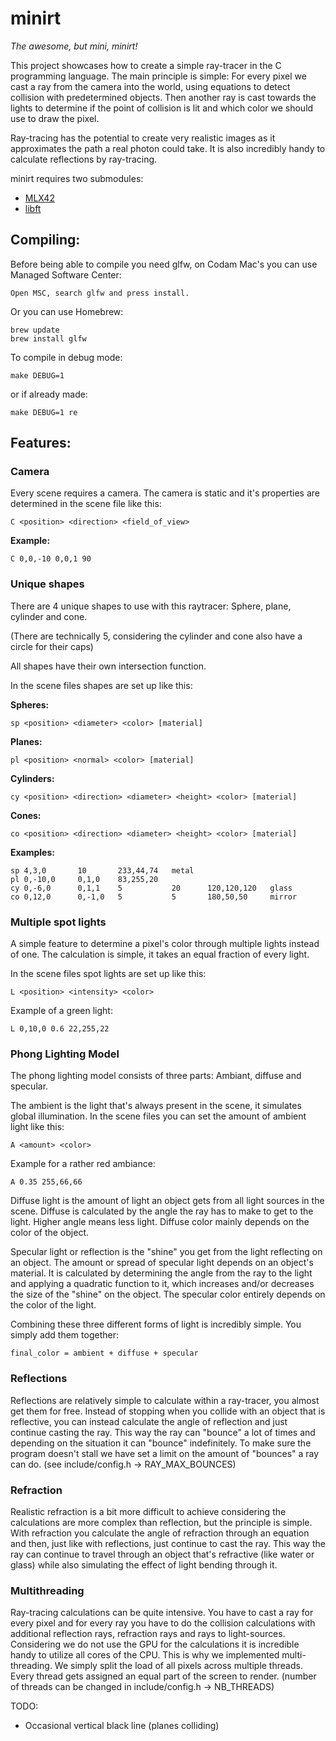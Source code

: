 # minirt
*The awesome, but mini, minirt!*

This project showcases how to create a simple ray-tracer in the C programming language. The main principle is simple:
For every pixel we cast a ray from the camera into the world, using equations to detect collision with predetermined objects. Then another ray is cast towards the lights to determine if the point of collision is lit and which color we should use to draw the pixel.

Ray-tracing has the potential to create very realistic images as it approximates the path a real photon could take. It is also incredibly handy to calculate reflections by ray-tracing.

minirt requires two submodules:
 * [MLX42](https://github.com/codam-coding-college/MLX42)
 * [libft](https://github.com/mjoosten42/libft)

## Compiling:

Before being able to compile you need glfw, on Codam Mac's you can use Managed Software Center:

	Open MSC, search glfw and press install.

Or you can use Homebrew:

	brew update
	brew install glfw

To compile in debug mode:
	
	make DEBUG=1

or if already made:

	make DEBUG=1 re

## Features:

### Camera

Every scene requires a camera. The camera is static and it's properties are determined in the scene file like this:

	C <position> <direction> <field_of_view>

**Example:**

	C 0,0,-10 0,0,1 90

### Unique shapes

There are 4 unique shapes to use with this raytracer: Sphere, plane, cylinder and cone.

(There are technically 5, considering the cylinder and cone also have a circle for their caps)

All shapes have their own intersection function.

In the scene files shapes are set up like this:

**Spheres:**

	sp <position> <diameter> <color> [material]

**Planes:**

	pl <position> <normal> <color> [material]

**Cylinders:**

	cy <position> <direction> <diameter> <height> <color> [material]

**Cones:**

	co <position> <direction> <diameter> <height> <color> [material]

**Examples:**

	sp 4,3,0       10       233,44,74   metal
	pl 0,-10,0     0,1,0    83,255,20
	cy 0,-6,0      0,1,1    5           20      120,120,120   glass
	co 0,12,0      0,-1,0   5           5       180,50,50     mirror

### Multiple spot lights

A simple feature to determine a pixel's color through multiple lights instead of one. The calculation is simple, it takes an equal fraction of every light.

In the scene files spot lights are set up like this:

	L <position> <intensity> <color>

Example of a green light:

	L 0,10,0 0.6 22,255,22

### Phong Lighting Model

The phong lighting model consists of three parts: Ambiant, diffuse and specular.

The ambient is the light that's always present in the scene, it simulates global illumination. In the scene files you can set the amount of ambient light like this:

	A <amount> <color>

Example for a rather red ambiance:

	A 0.35 255,66,66

Diffuse light is the amount of light an object gets from all light sources in the scene. Diffuse is calculated by the angle the ray has to make to get to the light. Higher angle means less light. Diffuse color mainly depends on the color of the object.

Specular light or reflection is the "shine" you get from the light reflecting on an object. The amount or spread of specular light depends on an object's material. It is calculated by determining the angle from the ray to the light and applying a quadratic function to it, which increases and/or decreases the size of the "shine" on the object. The specular color entirely depends on the color of the light.

Combining these three different forms of light is incredibly simple. You simply add them together:

	final_color = ambient + diffuse + specular

### Reflections

Reflections are relatively simple to calculate within a ray-tracer, you almost get them for free. Instead of stopping when you collide with an object that is reflective, you can instead calculate the angle of reflection and just continue casting the ray. This way the ray can "bounce" a lot of times and depending on the situation it can "bounce" indefinitely. To make sure the program doesn't stall we have set a limit on the amount of "bounces" a ray can do. (see include/config.h -> RAY_MAX_BOUNCES)

### Refraction

Realistic refraction is a bit more difficult to achieve considering the calculations are more complex than reflection, but the principle is simple. With refraction you calculate the angle of refraction through an equation and then, just like with reflections, just continue to cast the ray. This way the ray can continue to travel through an object that's refractive (like water or glass) while also simulating the effect of light bending through it.

### Multithreading

Ray-tracing calculations can be quite intensive. You have to cast a ray for every pixel and for every ray you have to do the collision calculations with additional reflection rays, refraction rays and rays to light-sources. Considering we do not use the GPU for the calculations it is incredible handy to utilize all cores of the CPU. This is why we implemented multi-threading. We simply split the load of all pixels across multiple threads. Every thread gets assigned an equal part of the screen to render. (number of threads can be changed in include/config.h -> NB_THREADS)

TODO:
 * Occasional vertical black line (planes colliding)